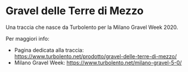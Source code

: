 # Gravel delle Terre di Mezzo

Una traccia che nasce da Turbolento per la Milano Gravel Week 2020.

Per maggiori info:

- Pagina dedicata alla traccia: https://www.turbolento.net/prodotto/gravel-delle-terre-di-mezzo/
- Milano Gravel Week: https://www.turbolento.net/milano-gravel-5-0/
